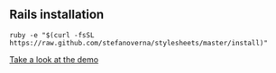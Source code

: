 ## Rails installation

```
ruby -e "$(curl -fsSL https://raw.github.com/stefanoverna/stylesheets/master/install)"
```
[Take a look at the demo](http://stefanoverna.github.io/stylesheets/)
